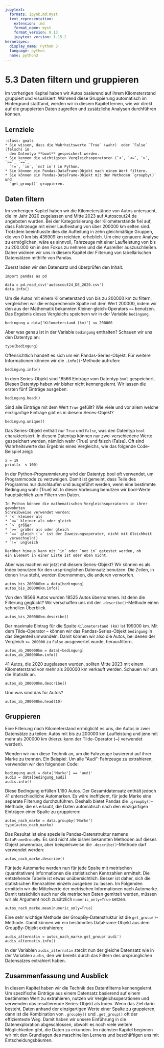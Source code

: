 ```yaml
---
jupytext:
  formats: ipynb,md:myst
  text_representation:
    extension: .md
    format_name: myst
    format_version: 0.13
    jupytext_version: 1.15.2
kernelspec:
  display_name: Python 3
  language: python
  name: python3
---
```


# 5.3 Daten filtern und gruppieren

Im vorherigen Kapitel haben wir Autos basierend auf ihrem Kilometerstand
gruppiert und visualisiert. Während diese Gruppierung automatisch im Hintergrund
stattfand, werden wir in diesem Kapitel lernen, wie wir direkt auf die
gruppierten Daten zugreifen und zusätzliche Analysen durchführen können.

## Lernziele

```{admonition} Lernziele
:class: goals
* Sie wissen, dass die Wahrheitswerte `True` (wahr)  oder `False` (falsch) in
  dem Datentyp **bool** gespeichert werden.
* Sie kennen die wichtigsten Vergleichsoperatoren (`<`, `<=`, `>`, `>=`, `==`,
  `!=`, `in`, `not in`) in Python.
* Sie können ein Pandas-DataFrame-Objekt nach einem Wert filtern.
* Sie können ein Pandas-DataFrame-Objekt mit den Methoden `groupby()` und
  `get_group()` gruppieren.
```

## Daten filtern

Im vorherigen Kapitel haben wir die Kilometerstände von Autos untersucht, die im
Jahr 2020 zugelassen und Mitte 2023 auf Autoscout24.de angeboten wurden. Bei der
Kategorisierung der Kilometerstände fiel auf, dass Fahrzeuge mit einer
Laufleistung von über 200000 km selten sind. Trotzdem beeinflusste dies die
Aufteilung in zehn gleichmäßige Gruppen, die von 0 km bis 435909 km reichten,
erheblich. Um eine genauere Analyse zu ermöglichen, wäre es sinnvoll, Fahrzeuge
mit einer Laufleistung von bis zu 200.000 km in den Fokus zu nehmen und die
Ausreißer auszuschließen. Daher widmen wir uns in diesem Kapitel der Filterung
von tabellarischen Datensätzen mithilfe von Pandas.

Zuerst laden wir den Datensatz und überprüfen den Inhalt.

```{code-cell}
import pandas as pd

data = pd.read_csv('autoscout24_DE_2020.csv')
data.info()
```

Um die Autos mit einem Kilometerstand von bis zu 200000 km zu filtern,
vergleichen wir die entsprechende Spalte mit dem Wert 200000, indem wir den aus
der Mathematik bekannten Kleiner-gleich-Operators `<=` benutzen. Das Ergebnis
dieses Vergleichs speichern wir in der Variable `bedingung`.

```{code-cell}
bedingung = data['Kilometerstand (km)'] <= 200000
```

Aber was genau ist in der Variable `bedingung` enthalten? Schauen wir uns den
Datentyp an:

```{code-cell}
type(bedingung)
```

Offensichtlich handelt es sich um ein Pandas-Series-Objekt. Für weitere
Informationen können wir die `.info()`-Methode aufrufen:

```{code-cell}
bedingung.info()
```

In dem Series-Objekt sind 18566 Einträge vom Datentyp `bool` gespeichert. Diesen
Datentyp haben wir bisher nicht kennengelernt. Wir lassen die ersten fünf
Einträge ausgeben:

```{code-cell}
bedingung.head()
```

Sind alle Einträge mit dem Wert `True` gefüllt? Wie viele und vor allem welche
einzigartige Einträge gibt es in diesem Series-Objekt?

```{code-cell}
bedingung.unique()
```

Das Series-Objekt enthält nur `True` und `False`, was den Datentyp `bool`
charakterisiert. In diesem Datentyp können nur zwei verschiedene Werte
gespeichert werden, nämlich wahr (True) und falsch (False). Oft sind
Wahrheitswerte das Ergebnis eines Vergleichs, wie das folgende Code-Beispiel
zeigt:

```{code-cell}
x = 19
print(x  < 100)
```

In der Python-Programmierung wird der Datentyp bool oft verwendet, um
Programmcode zu verzweigen. Damit ist gemeint, dass Teile des Programms nur
durchlaufen und ausgeführt werden, wenn eine bestimmte Bedingung wahr (True)
ist. In dieser Vorlesung benutzen wir bool-Werte hauptsächlich zum Filtern von
Daten.

```{admonition} Welche Vergleichsoperatoren kennt Python
In Python können die mathematischen Vergleichsoperatoren in ihrer gewohnten
Schreibweise verwendet werden:
* `<` kleiner als
* `<=` kleiner als oder gleich 
* `>` größer
* `>=` größer als oder gleich
* `==` gleich (`=` ist der Zuweisungsoperator, nicht mit Gleichheit
  verwechseln!)
* `!=` ungleich 

Darüber hinaus kann mit `in` oder `not in` getestet werden, ob
ein Element in einer Liste ist oder eben nicht.
```

Aber was machen wir jetzt mit diesem Series-Objekt? Wir können es als Index
benutzen für den ursprünglichen Datensatz benutzen. Die Zeilen, in denen `True`
steht, werden übernommen, die anderen verworfen.

```{code-cell}
autos_bis_200000km = data[bedingung]
autos_bis_200000km.info()
```

Von den 18566 Autos wurden 18525 Autos übernommen. Ist denn die Filterung
geglückt? Wir verschaffen uns mit der `.describe()`-Methode einen schnellen
Überblick.

```{code-cell}
autos_bis_200000km.describe()
```

Der maximale Eintrag für die Spalte `Kilometerstand (km)` ist 199000 km. Mit dem
Tilde-Operator `~` können wir das Pandas-Series-Objekt `bedingung` in das
Gegenteil umwandeln. Damit können wir also die Autos, bei denen der Vergleich
`<= 200000` zu `False` ausgewertet wurde, herausfiltern.

```{code-cell}
autos_ab_200000km = data[~bedingung]
autos_ab_200000km.info()
```

41 Autos, die 2020 zugelassen wurden, sollten Mitte 2023 mit einem
Kilometerstand von mehr als 200000 km verkauft werden. Schauen wir uns die
Statistik an.

```{code-cell}
autos_ab_200000km.describe()
```

Und was sind das für Autos?

```{code-cell}
autos_ab_200000km.head(10)
```

## Gruppieren

Eine Filterung nach Kilometerstand ermöglicht es uns, die Autos in zwei
Datensätze zu teilen: Autos mit bis zu 200000 km Laufleistung und jene mit mehr
als 200000 km (hierzu kann der Tilde-Operator (~) verwendet werden).

Wenden wir nun diese Technik an, um die Fahrzeuge basierend auf ihrer Marke zu
trennen. Ein Beispiel: Um alle "Audi"-Fahrzeuge zu extrahieren, verwenden wir
den folgenden Code:

```{code-cell}
bedingung_audi = data['Marke'] == 'audi'
audis = data[bedingung_audi]
audis.info()
```

Diese Bedingung erfüllen 1.190 Autos. Der Gesamtdatensatz enthält jedoch 41
unterschiedliche Automarken. Es wäre ineffizient, für jede Marke eine separate
Filterung durchzuführen. Deshalb bietet Pandas die `.groupby()`-Methode, die es
erlaubt, die Daten automatisch nach den einzigartigen Einträgen einer Spalte zu
gruppieren:

```{code-cell}
autos_nach_marke = data.groupby('Marke')
type(autos_nach_marke)
```

Das Resultat ist eine spezielle Pandas-Datenstruktur namens `DataFrameGroupBy`.
Es sind nicht alle bisher bekannten Methoden auf dieses Objekt anwendbar, aber
beispielsweise die `.describe()`-Methode darf verwendet werden:

```{code-cell}
autos_nach_marke.describe()
```

Für jede Automarke werden nun für jede Spalte mit metrischen (quantitativen)
Informationen die statistischen Kennzahlen ermittelt. Die entstehende Tabelle
ist etwas unübersichtlich. Besser ist daher, sich die statistischen Kennzahlen
einzeln ausgeben zu lassen. Im Folgenden ermitteln wir die Mittelwerte der
metrischen Informationen nach Automarke. Damit tatsächlich auch nur die
metrischen Daten gemittelt werden, müssen wir als Argument noch zusätzlich
`numeric_only=True` setzen.

```{code-cell}
autos_nach_marke.mean(numeric_only=True)
```

Eine sehr wichtige Methode der GroupBy-Datenstruktur ist die
`get_group()`-Methode. Damit können wir ein bestimmtes DataFrame-Objekt aus dem
GroupBy-Objekt extrahieren:

```{code-cell}
audis_alternativ = autos_nach_marke.get_group('audi')
audis_alternativ.info()
```

In der Variablen `audis_alternativ` steckt nun der gleiche Datensatz wie in der
Variablen `audis`, den wir bereits durch das Filtern des ursprünglichen
Datensatzes extrahiert haben.

## Zusammenfassung und Ausblick

In diesem Kapitel haben wir die Technik des Datenfilterns kennengelernt. Um
spezifische Einträge aus einem Datensatz basierend auf einem bestimmten Wert zu
extrahieren, nutzen wir Vergleichsoperationen und verwenden das resultierende
Series-Objekt als Index. Wenn das Ziel darin besteht, Daten anhand der
einzigartigen Werte einer Spalte zu gruppieren, dann ist die Kombination von
`.groupby()` und `.get_group()` oft der effizienteste Weg. Damit haben wir
unsere Einführung in die Datenexploration abgeschlossen, obwohl es noch viele
weitere Möglichkeiten gibt, die Daten zu erkunden. Im nächsten Kapitel beginnen
wir mit den Grundlagen des maschinellen Lernens und beschäftigen uns mit
Entscheidungsbäumen.
